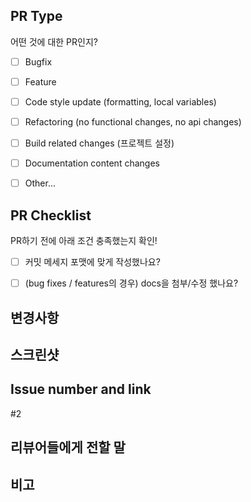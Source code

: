 ## PR Type
어떤 것에 대한 PR인지?

<!-- 아래 괄호 사이"x"를 입력해서 체크할 수 있습니당. -->

- [ ] Bugfix
- [ ] Feature
- [ ] Code style update (formatting, local variables)
- [ ] Refactoring (no functional changes, no api changes)
- [ ] Build related changes (프로젝트 설정)
- [ ] Documentation content changes
- [ ] Other... 


## PR Checklist
PR하기 전에 아래 조건 충족했는지 확인!

- [ ] 커밋 메세지 포맷에 맞게 작성했나요?
- [ ] (bug fixes / features의 경우) docs을 첨부/수정 했나요?


## 변경사항

## 스크린샷


## Issue number and link
<!-- issue 링크 해주면 됩니다~-->
#2

## 리뷰어들에게 전할 말

## 비고
